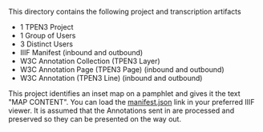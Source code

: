 This directory contains the following project and transcription artifacts

- 1 TPEN3 Project
- 1 Group of Users
- 3 Distinct Users
- IIIF Manifest (inbound and outbound)
- W3C Annotation Collection (TPEN3 Layer)
- W3C Annotation Page (TPEN3 Page) (inbound and outbound)
- W3C Annotation (TPEN3 Line) (inbound and outbound)
  

This project identifies an inset map on a pamphlet and gives it the text "MAP CONTENT".  You can load the [manifest.json](https://static.t-pen.org/simple-project/manifest.json) link in your preferred IIIF viewer.  It is assumed that the Annotations sent in are processed and preserved so they can be presented on the way out.